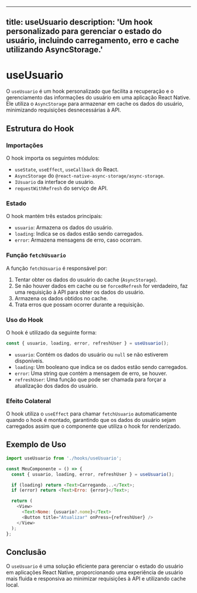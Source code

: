 
---
title: useUsuario
description: 'Um hook personalizado para gerenciar o estado do usuário, incluindo carregamento, erro e cache utilizando AsyncStorage.'
---

# useUsuario

O `useUsuario` é um hook personalizado que facilita a recuperação e o gerenciamento das informações do usuário em uma aplicação React Native. Ele utiliza o `AsyncStorage` para armazenar em cache os dados do usuário, minimizando requisições desnecessárias à API.

## Estrutura do Hook

### Importações

O hook importa os seguintes módulos:

- `useState`, `useEffect`, `useCallback` do React.
- `AsyncStorage` do `@react-native-async-storage/async-storage`.
- `IUsuario` da interface de usuário.
- `requestWithRefresh` do serviço de API.

### Estado

O hook mantém três estados principais:

- `usuario`: Armazena os dados do usuário.
- `loading`: Indica se os dados estão sendo carregados.
- `error`: Armazena mensagens de erro, caso ocorram.

### Função `fetchUsuario`

A função `fetchUsuario` é responsável por:

1. Tentar obter os dados do usuário do cache (`AsyncStorage`).
2. Se não houver dados em cache ou se `forcedRefresh` for verdadeiro, faz uma requisição à API para obter os dados do usuário.
3. Armazena os dados obtidos no cache.
4. Trata erros que possam ocorrer durante a requisição.

### Uso do Hook

O hook é utilizado da seguinte forma:

```javascript
const { usuario, loading, error, refreshUser } = useUsuario();
```

- `usuario`: Contém os dados do usuário ou `null` se não estiverem disponíveis.
- `loading`: Um booleano que indica se os dados estão sendo carregados.
- `error`: Uma string que contém a mensagem de erro, se houver.
- `refreshUser`: Uma função que pode ser chamada para forçar a atualização dos dados do usuário.

### Efeito Colateral

O hook utiliza o `useEffect` para chamar `fetchUsuario` automaticamente quando o hook é montado, garantindo que os dados do usuário sejam carregados assim que o componente que utiliza o hook for renderizado.

## Exemplo de Uso

```javascript
import useUsuario from './hooks/useUsuario';

const MeuComponente = () => {
  const { usuario, loading, error, refreshUser } = useUsuario();

  if (loading) return <Text>Carregando...</Text>;
  if (error) return <Text>Erro: {error}</Text>;

  return (
    <View>
      <Text>Nome: {usuario?.nome}</Text>
      <Button title="Atualizar" onPress={refreshUser} />
    </View>
  );
};
```

## Conclusão

O `useUsuario` é uma solução eficiente para gerenciar o estado do usuário em aplicações React Native, proporcionando uma experiência de usuário mais fluida e responsiva ao minimizar requisições à API e utilizando cache local.
